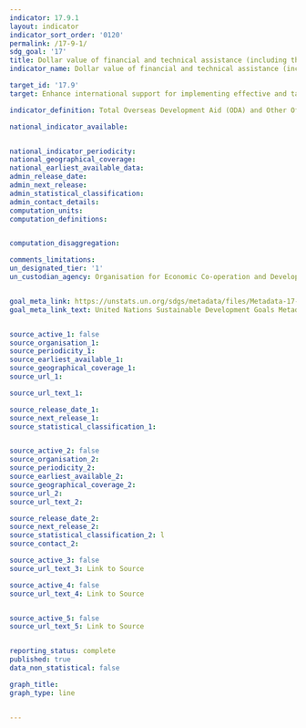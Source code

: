 ```yaml
---
indicator: 17.9.1
layout: indicator
indicator_sort_order: '0120'
permalink: /17-9-1/
sdg_goal: '17'
title: Dollar value of financial and technical assistance (including through North-South, South-South and triangular cooperation) committed to developing countries
indicator_name: Dollar value of financial and technical assistance (including through North-South, South-South and triangular cooperation) committed to developing countries

target_id: '17.9'
target: Enhance international support for implementing effective and targeted capacity-building in developing countries to support national plans to implement all the Sustainable Development Goals, including through North-South, South-South and triangular cooperation

indicator_definition: Total Overseas Development Aid (ODA) and Other Official Flows (OOF) to developing countries quantify the public effort (excluding export credits) that donors provide to developing countries.

national_indicator_available:


national_indicator_periodicity:
national_geographical_coverage:
national_earliest_available_data:
admin_release_date:
admin_next_release:
admin_statistical_classification:
admin_contact_details:
computation_units:
computation_definitions:


computation_disaggregation:

comments_limitations:
un_designated_tier: '1'
un_custodian_agency: Organisation for Economic Co-operation and Development (OECD) United Nations Environment (UNEP) World Bank (WB)


goal_meta_link: https://unstats.un.org/sdgs/metadata/files/Metadata-17-09-01.pdf
goal_meta_link_text: United Nations Sustainable Development Goals Metadata (pdf 894kB)


source_active_1: false
source_organisation_1:
source_periodicity_1:
source_earliest_available_1:
source_geographical_coverage_1:
source_url_1:

source_url_text_1:

source_release_date_1:
source_next_release_1:
source_statistical_classification_1:


source_active_2: false
source_organisation_2:
source_periodicity_2:
source_earliest_available_2:
source_geographical_coverage_2:
source_url_2:
source_url_text_2:

source_release_date_2:
source_next_release_2:
source_statistical_classification_2: l
source_contact_2:

source_active_3: false
source_url_text_3: Link to Source

source_active_4: false
source_url_text_4: Link to Source


source_active_5: false
source_url_text_5: Link to Source


reporting_status: complete
published: true
data_non_statistical: false

graph_title:
graph_type: line


---
```

